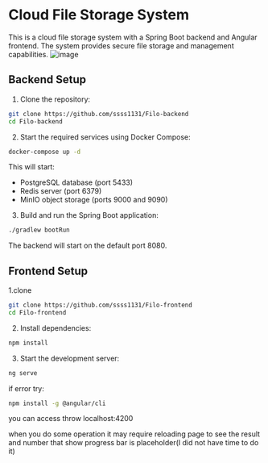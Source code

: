 # Cloud File Storage System

This is a cloud file storage system with a Spring Boot backend and Angular frontend. The system provides secure file storage and management capabilities.
![image](https://github.com/user-attachments/assets/34376c1c-7181-46ab-a86b-3a7fe2d5e052)


## Backend Setup

1. Clone the repository:
```bash
git clone https://github.com/ssss1131/Filo-backend
cd Filo-backend
```

2. Start the required services using Docker Compose:
```bash
docker-compose up -d
```
This will start:
- PostgreSQL database (port 5433)
- Redis server (port 6379)
- MinIO object storage (ports 9000 and 9090)

3. Build and run the Spring Boot application:
```bash
./gradlew bootRun
```

The backend will start on the default port 8080.

## Frontend Setup

1.clone
```bash
git clone https://github.com/ssss1131/Filo-frontend
cd Filo-frontend
```

2. Install dependencies:
```bash
npm install
```

3. Start the development server:
```bash
ng serve
```
if error try:
```bash
npm install -g @angular/cli
```

you can access throw localhost:4200

when you do some operation it may require reloading page to see the result and number that show progress bar is placeholder(I did not have time to do it)
